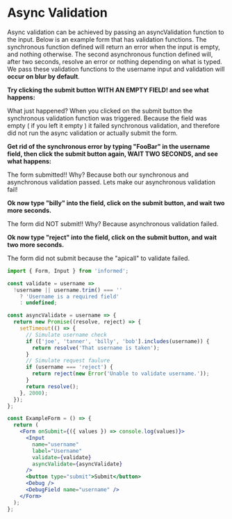 # Async Validation

Async validation can be achieved by passing an asyncValidation function to the input.
Below is an example form that has validation functions. The synchronous function defined
will return an error when the input is empty, and nothing otherwise. The second asynchronous
function defined will, after two seconds, resolve an error or nothing depending on what is typed.
We pass these validation functions to the username input and validation will **occur on blur by default**.

**Try clicking the submit button WITH AN EMPTY FIELD! and see what happens:**

<!-- STORY -->

What just happened? When you clicked on the submit button the synchronous
validation function was triggered. Because the field was empty ( if you left it empty )
it failed synchronous validation, and therefore did not run the async validation or
actually submit the form.

**Get rid of the synchronous error by typing "FooBar" in the username field, then
click the submit button again, WAIT TWO SECONDS, and see what happens:**

The form submitted!! Why? Because both our synchronous and asynchronous validation passed.
Lets make our asynchronous validation fail!

**Ok now type "billy" into the field, click on the submit button, and wait two more seconds.**

The form did NOT submit!! Why? Because asynchronous validation failed.

**Ok now type "reject" into the field, click on the submit button, and wait two more seconds.**

The form did not submit because the "apicall" to validate failed.

```jsx
import { Form, Input } from 'informed';

const validate = username =>
  !username || username.trim() === ''
    ? 'Username is a required field'
    : undefined;

const asyncValidate = username => {
  return new Promise((resolve, reject) => {
    setTimeout(() => {
      // Simulate username check
      if (['joe', 'tanner', 'billy', 'bob'].includes(username)) {
        return resolve('That username is taken');
      }
      // Simulate request faulure
      if (username === 'reject') {
        return reject(new Error('Unable to validate username.'));
      }
      return resolve();
    }, 2000);
  });
};

const ExampleForm = () => {
  return (
    <Form onSubmit={({ values }) => console.log(values)}>
      <Input
        name="username"
        label="Username"
        validate={validate}
        asyncValidate={asyncValidate}
      />
      <button type="submit">Submit</button>
      <Debug />
      <DebugField name="username" />
    </Form>
  );
};
```
